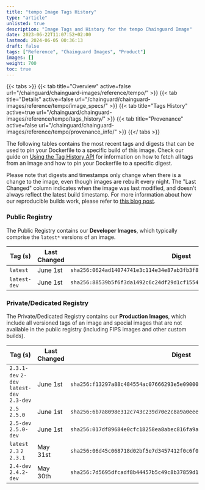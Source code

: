 ```yaml
---
title: "tempo Image Tags History"
type: "article"
unlisted: true
description: "Image Tags and History for the tempo Chainguard Image"
date: 2023-06-22T11:07:52+02:00
lastmod: 2024-06-05 00:36:13
draft: false
tags: ["Reference", "Chainguard Images", "Product"]
images: []
weight: 700
toc: true
---
```


{{< tabs >}}
{{< tab title="Overview" active=false url="/chainguard/chainguard-images/reference/tempo/" >}}
{{< tab title="Details" active=false url="/chainguard/chainguard-images/reference/tempo/image_specs/" >}}
{{< tab title="Tags History" active=true url="/chainguard/chainguard-images/reference/tempo/tags_history/" >}}
{{< tab title="Provenance" active=false url="/chainguard/chainguard-images/reference/tempo/provenance_info/" >}}
{{</ tabs >}}

The following tables contains the most recent tags and digests that can be used to pin your Dockerfile to a specific build of this image. Check our guide on [Using the Tag History API](/chainguard/chainguard-images/using-the-tag-history-api/) for information on how to fetch all tags from an image and how to pin your Dockerfile to a specific digest.

Please note that digests and timestamps only change when there is a change to the image, even though images are rebuilt every night. The "Last Changed" column indicates when the image was last modified, and doesn't always reflect the latest build timestamp. For more information about how our reproducible builds work, please refer to [this blog post](https://www.chainguard.dev/unchained/reproducing-chainguards-reproducible-image-builds).

### Public Registry
The Public Registry contains our **Developer Images**, which typically comprise the `latest*` versions of an image.

| Tag (s)       | Last Changed | Digest                                                                    |
|---------------|--------------|---------------------------------------------------------------------------|
|  `latest`     | June 1st     | `sha256:0624ad14074741e3c114e34e87ab3fb3f89a779c8e5e1bb0dd00faa1be8a0a7a` |
|  `latest-dev` | June 1st     | `sha256:88539b5f6f3da1492c6c24df29d1cf155478044801c247a7f4a9b10306a1afb8` |


### Private/Dedicated Registry
The Private/Dedicated Registry contains our **Production Images**, which include all versioned tags of an image and special images that are not available in the public registry (including FIPS images and other custom builds).

| Tag (s)                                     | Last Changed | Digest                                                                    |
|---------------------------------------------|--------------|---------------------------------------------------------------------------|
|  `2.3.1-dev` `2-dev` `latest-dev` `2.3-dev` | June 1st     | `sha256:f13297a88c484554ac07666293e5e090005f53e3e099abdcdee187251d66013c` |
|  `2.5` `2.5.0`                              | June 1st     | `sha256:6b7a8098e312c743c239d70e2c8a9a0eee7fca323bba557de5bb1c99b62d0801` |
|  `2.5-dev` `2.5.0-dev`                      | June 1st     | `sha256:017df89684e0cfc18258ea8abec816fa9a22537f9ac8abc78dc0a695e3902d5f` |
|  `latest` `2.3` `2` `2.3.1`                 | May 31st     | `sha256:06d45c068718d02bf5e7d3457412f0c6f0bdd882b31c3b5c8717258917e0adfa` |
|  `2.4-dev` `2.4.2-dev`                      | May 30th     | `sha256:7d5695dfcadf8b44457b5c49c8b37859d1837af052f8b71fc7f516a47229f10d` |

